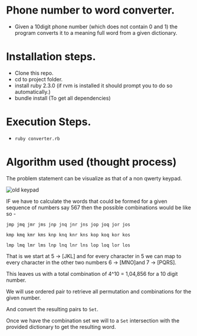 # Phone number to word converter.
  
  - Given a 10digit phone number (which does not contain 0 and 1) the program converts it to a meaning full word from a given dictionary.



# Installation steps.

  - Clone this repo.
  - cd to project folder.
  - install ruby 2.3.0 (if rvm is installed it should prompt you to do so automatically.)
  - bundle install (To get all dependencies)

# Execution Steps.

  - `ruby converter.rb`


# Algorithm used (thought process)

  The problem statement can be visualize as that of a non qwerty keypad. 
  
  ![old keypad](http://d1hyf4ir1gqw6c.cloudfront.net//wp-content/uploads/phoneKeyboard.png)


  IF we have to calculate the words that could be formed for a given sequence of numbers say 567
  then the possible combinations would be like so - 

    jmp jmq jmr jms jnp jnq jnr jns jop joq jor jos 

    kmp kmq kmr kms knp knq knr kns kop koq kor kos 

    lmp lmq lmr lms lnp lnq lnr lns lop loq lor los 

  That is we start at 5 -> [JKL] and for every character in 5 we can map to every character in the other two numbers 6 -> [MNO]and 7 -> [PQRS].


  This leaves us with a total combination of 4^10 = 1,04,856 for a 10 digit number.

  We will use ordered pair to retrieve all permutation and combinations for the given number.

  And convert the resulting pairs to `Set`.

  Once we have the combination set we will to a `Set` intersection with the provided dictionary to get the resulting word.
